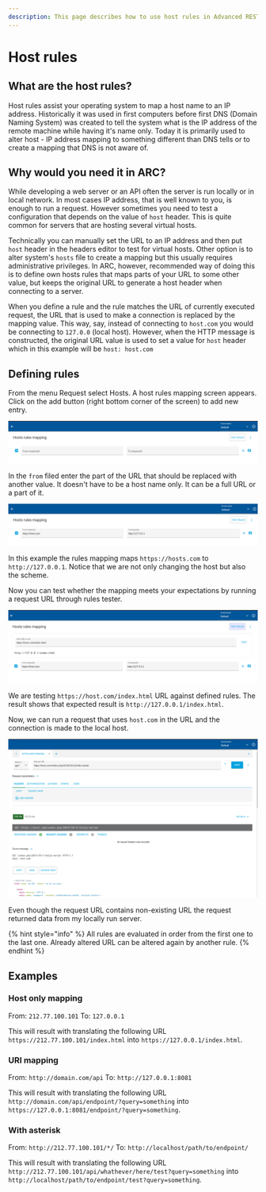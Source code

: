 ```yaml
---
description: This page describes how to use host rules in Advanced REST Client
---
```


# Host rules

## What are the host rules?

Host rules assist your operating system to map a host name to an IP address. Historically it was used in first computers before first DNS \(Domain Naming System\) was created to tell the system what is the IP address of the remote machine while having it's name only. Today it is primarily used to alter host - IP address mapping to something different than DNS tells or to create a mapping that DNS is not aware of.

## Why would you need it in ARC?

While developing a web server or an API often the server is run locally or in local network. In most cases IP address, that is well known to you, is enough to run a request. However sometimes you need to test a configuration that depends on the value of `host` header. This is quite common for servers that are hosting several virtual hosts.

Technically you can manually set the URL to an IP address and then put `host` header in the headers editor to test for virtual hosts. Other option is to alter system's `hosts` file to create a mapping but this usually requires administrative privileges. In ARC, however, recommended way of doing this is to define own hosts rules that maps parts of your URL to some other value, but keeps the original URL to generate a host header when connecting to a server.

When you define a rule and the rule matches the URL of currently executed request, the URL that is used to make a connection is replaced by the mapping value. This way, say, instead of connecting to `host.com` you would be connecting to `127.0.0` \(local host\). However, when the HTTP message is constructed, the original URL value is used to set a value for `host` header which in this example will be `host: host.com`

## Defining rules

From the menu Request select Hosts. A host rules mapping screen appears. Click on the add button \(right bottom corner of the screen\) to add new entry.

![Empty rule in hosts rules mapping](../.gitbook/assets/image%20%2826%29.png)

In the `from` filed enter the part of the URL that should be replaced with another value. It doesn't have to be a host name only. It can be a full URL or a part of it.

![Defining a rule in hosts mapping editor](../.gitbook/assets/image%20%2822%29.png)

In this example the rules mapping maps `https://hosts.com` to `http://127.0.0.1`. Notice that we are not only changing the host but also the scheme.

Now you can test whether the mapping meets your expectations by running a request URL through rules tester.

![Rules tester with result](../.gitbook/assets/image%20%2840%29.png)

We are testing `https://host.com/index.html` URL against defined rules. The result shows that expected result is `http://127.0.0.1/index.html`.

Now, we can run a request that uses `host.com` in the URL and the connection is made to the local host.

![Request made to mapped location](../.gitbook/assets/image%20%2837%29.png)

Even though the request URL contains non-existing URL the request returned data from my locally run server.

{% hint style="info" %}
All rules are evaluated in order from the first one to the last one. Already altered URL can be altered again by another rule.
{% endhint %}

## Examples

### Host only mapping

From: `212.77.100.101` To: `127.0.0.1`

This will result with translating the following URL `https://212.77.100.101/index.html` into `https://127.0.0.1/index.html`.

### URI mapping

From: `http://domain.com/api` To: `http://127.0.0.1:8081`

This will result with translating the following URL `http://domain.com/api/endpoint/?query=something` into `https://127.0.0.1:8081/endpoint/?query=something`.

### With asterisk

From: `http://212.77.100.101/*/` To: `http://localhost/path/to/endpoint/`

This will result with translating the following URL `http://212.77.100.101/api/whathever/here/test?query=something` into `http://localhost/path/to/endpoint/test?query=something`.

